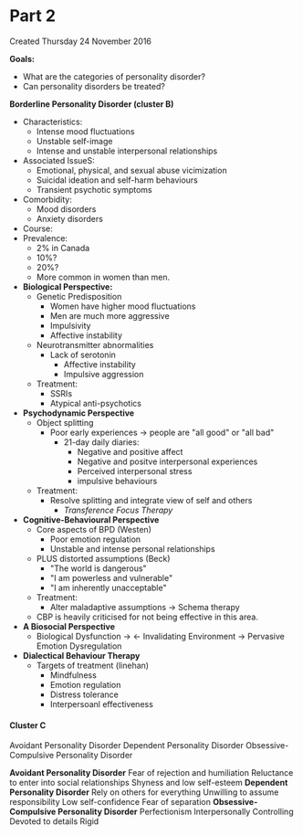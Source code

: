 # Part 2
Created Thursday 24 November 2016

**Goals:**

* What are the categories of personality disorder?
* Can personality disorders be treated?

**Borderline Personality Disorder (cluster B)**

* Characteristics:
	* Intense mood fluctuations
	* Unstable self-image
	* Intense and unstable interpersonal relationships
* Associated IssueS:
	* Emotional, physical, and sexual abuse vicimization
	* Suicidal ideation and self-harm behaviours
	* Transient psychotic symptoms
* Comorbidity: 
	* Mood disorders
	* Anxiety disorders
* Course:
* Prevalence:
	* 2% in Canada
	* 10%?
	* 20%?
	* More common in women than men.
* **Biological Perspective:**
	* Genetic Predisposition
		* Women have higher mood fluctuations
		* Men are much more aggressive
		* Impulsivity
		* Affective instability
	* Neurotransmitter abnormalities
		* Lack of serotonin
			* Affective instability
			* Impulsive aggression
	* Treatment:
		* SSRIs
		* Atypical anti-psychotics
* **Psychodynamic Perspective**
	* Object splitting
		* Poor early experiences -> people are "all good" or "all bad"
			* 21-day daily diaries:
				* Negative and positive affect
				* Negative and positve interpersonal experiences
				* Perceived interpersonal stress
				* impulsive behaviours
	* Treatment:
		* Resolve splitting and integrate view of self and others
			* *Transference Focus Therapy*
* **Cognitive-Behavioural Perspective**
	* Core aspects of BPD (Westen)
		* Poor emotion regulation
		* Unstable and intense personal relationships
	* PLUS distorted assumptions (Beck)
		* "The world is dangerous"
		* "I am powerless and vulnerable"
		* "I am inherently unacceptable"
	* Treatment:
		* Alter maladaptive assumptions -> Schema therapy
	* CBP is heavily criticised for not being effective in this area.
* **A Biosocial Perspective**
	* Biological Dysfunction -> <- Invalidating Environment -> Pervasive Emotion Dysregulation
* **Dialectical Behaviour Therapy**
	* Targets of treatment (linehan)
		* Mindfulness
		* Emotion regulation
		* Distress tolerance
		* Interpersoanl effectiveness


#### Cluster C
Avoidant Personality Disorder
Dependent Personality Disorder
Obsessive-Compulsive Personality Disorder
	
**Avoidant Personality Disorder**
Fear of rejection and humiliation
Reluctance to enter into social relationships
Shyness and low self-esteem
**Dependent Personality Disorder**
Rely on others for everything
Unwilling to assume responsibility
Low self-confidence
Fear of separation
**Obsessive-Compulsive Personality Disorder**
Perfectionism
Interpersonally Controlling
Devoted to details
Rigid
		



